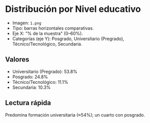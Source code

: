 # Distribución por Nivel educativo

- Imagen: `1.png`
- Tipo: barras horizontales comparativas.
- Eje X: "% de la muestra" (0–60%).
- Categorías (eje Y): Posgrado, Universitario (Pregrado), Técnico/Tecnológico, Secundaria.

## Valores
- Universitario (Pregrado): 53.8%
- Posgrado: 24.8%
- Técnico/Tecnológico: 11.1%
- Secundaria: 10.3%

## Lectura rápida
Predomina formación universitaria (≈54%); un cuarto con posgrado.

